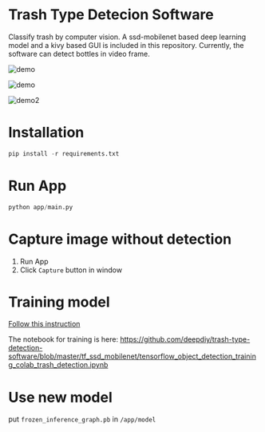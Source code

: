 # Trash Type Detecion Software


Classify trash by computer vision. A ssd-mobilenet based deep learning model and a kivy based GUI is included in this repository. Currently, the software can detect bottles in video frame.

![demo](https://i.imgur.com/wFttTnb.png)

![demo](https://i.imgur.com/QD2C5TC.jpg)

![demo2](https://i.imgur.com/HYl1Z2c.jpg)

# Installation
```python
pip install -r requirements.txt
```

# Run App
```python
python app/main.py
```

# Capture image without detection

1. Run App
2. Click `Capture` button in window

# Training model
[Follow this instruction](https://github.com/deepdiy/trash-type-detection-software/tree/master/tf_ssd_mobilenet)

The notebook for training is here:
https://github.com/deepdiy/trash-type-detection-software/blob/master/tf_ssd_mobilenet/tensorflow_object_detection_training_colab_trash_detection.ipynb

# Use new model
put `frozen_inference_graph.pb` in `/app/model`
